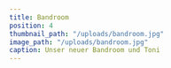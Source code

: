 ```yaml
---
title: Bandroom
position: 4
thumbnail_path: "/uploads/bandroom.jpg"
image_path: "/uploads/bandroom.jpg"
caption: Unser neuer Bandroom und Toni
---
```


